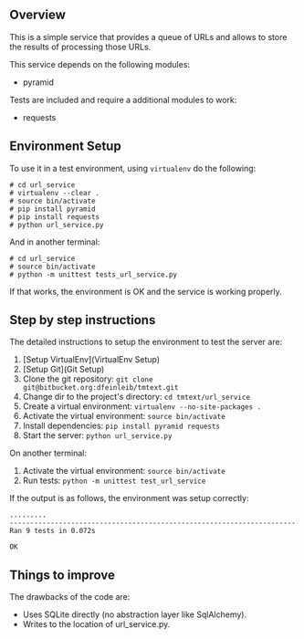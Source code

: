## Overview ##

This is a simple service that provides a queue of URLs and allows to store the results of processing those URLs.

This service depends on the following modules:

- pyramid

Tests are included and require a additional modules to work:

- requests


## Environment Setup ##

To use it in a test environment, using `virtualenv` do the following:

    # cd url_service
    # virtualenv --clear .
    # source bin/activate
    # pip install pyramid
    # pip install requests
    # python url_service.py

And in another terminal:

    # cd url_service
    # source bin/activate
    # python -m unittest tests_url_service.py

If that works, the environment is OK and the service is working properly.


## Step by step instructions ##

The detailed instructions to setup the environment to test the server are:

1. [Setup VirtualEnv](VirtualEnv Setup)
1. [Setup Git](Git Setup)
1. Clone the git repository: `git clone git@bitbucket.org:dfeinleib/tmtext.git`
1. Change dir to the project's directory: `cd tmtext/url_service`
1. Create a virtual environment: `virtualenv --no-site-packages .`
1. Activate the virtual environment: `source bin/activate`
1. Install dependencies: `pip install pyramid requests`
1. Start the server: `python url_service.py`

On another terminal:

1. Activate the virtual environment: `source bin/activate`
1. Run tests: `python -m unittest test_url_service`

If the output is as follows, the environment was setup correctly:

    .........
    ----------------------------------------------------------------------
    Ran 9 tests in 0.072s
    
    OK


## Things to improve ##

The drawbacks of the code are:

- Uses SQLite directly (no abstraction layer like SqlAlchemy).
- Writes to the location of url_service.py.
